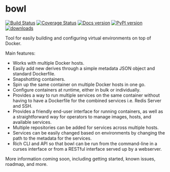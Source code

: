 bowl
===
[![Build Status](https://travis-ci.org/cglewis/bowl.png?branch=master)](https://travis-ci.org/cglewis/bowl)
[![Coverage Status](https://coveralls.io/repos/cglewis/bowl/badge.png?branch=master)](https://coveralls.io/r/cglewis/bowl?branch=master) 
[![Docs version](https://readthedocs.org/projects/bowl/badge/?version=latest)](http://bowl.readthedocs.org/en/latest/)
[![PyPI version](https://badge.fury.io/py/bowl.svg)](http://badge.fury.io/py/bowl)
[![downloads](https://pypip.in/d/bowl/badge.png)](https://pypi.python.org/pypi/bowl)

Tool for easily building and configuring virtual environments on top of Docker.

Main features:

- Works with multiple Docker hosts.
- Easily add new derives through a simple metadata JSON object and standard Dockerfile.
- Snapshotting containers.
- Spin up the same container on multiple Docker hosts in one go.
- Configure containers at runtime, either in bulk or individually.
- Provides a way to run multiple services on the same container without having to have a Dockerfile for the combined services i.e. Redis Server and SSH.
- Provides a friendly end-user interface for running containers, as well as a straightforward way for operators to manage images, hosts, and available services.
- Multiple repositories can be added for services across multiple hosts.
- Services can be easily changed based on environments by changing the path to the metadata for the services.
- Rich CLI and API so that bowl can be run from the command-line in a curses interface or from a RESTful interface served up by a webserver.

More information coming soon, including getting started, known issues, roadmap, and more.
